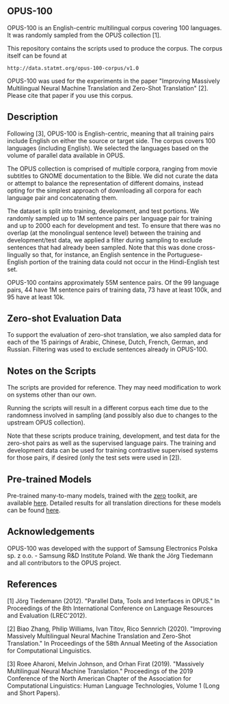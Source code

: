 OPUS-100
--------

OPUS-100 is an English-centric multilingual corpus covering 100 languages. It was randomly sampled from the OPUS collection [1].

This repository contains the scripts used to produce the corpus. The corpus itself can be found at

    http://data.statmt.org/opus-100-corpus/v1.0

OPUS-100 was used for the experiments in the paper "Improving Massively Multilingual Neural Machine Translation and Zero-Shot Translation" [2]. Please cite that paper if you use this corpus.


Description
-----------

Following [3], OPUS-100 is English-centric, meaning that all training pairs include English on either the source or target side. The corpus covers 100 languages (including English). We selected the languages based on the volume of parallel data available in OPUS.

The OPUS collection is comprised of multiple corpora, ranging from movie subtitles to GNOME documentation to the Bible. We did not curate the data or attempt to balance the representation of different domains, instead opting for the simplest approach of downloading all corpora for each language pair and concatenating them.

The dataset is split into training, development, and test portions. We randomly sampled up to 1M sentence pairs per language pair for training and up to 2000 each for development and test. To ensure that there was no overlap (at the monolingual sentence level) between the training and development/test data, we applied a filter during sampling to exclude sentences that had already been sampled. Note that this was done cross-lingually so that, for instance, an English sentence in the Portuguese-English portion of the training data could not occur in the Hindi-English test set.

OPUS-100 contains approximately 55M sentence pairs. Of the 99 language pairs, 44 have 1M sentence pairs of training data, 73 have at least 100k, and 95 have at least 10k.


Zero-shot Evaluation Data
-------------------------

To support the evaluation of zero-shot translation, we also sampled data for each of the 15 pairings of Arabic, Chinese, Dutch, French, German, and Russian. Filtering was used to exclude sentences already in OPUS-100.


Notes on the Scripts
--------------------

The scripts are provided for reference. They may need modification to work on systems other than our own.

Running the scripts will result in a different corpus each time due to the randomness involved in sampling (and possibly also due to changes to the upstream OPUS collection).

Note that these scripts produce training, development, and test data for the zero-shot pairs as well as the supervised language pairs. The training and development data can be used for training contrastive supervised systems for those pairs, if desired (only the test sets were used in [2]).

Pre-trained Models
------------------

Pre-trained many-to-many models, trained with the [zero](https://github.com/bzhangGo/zero) toolkit, are available [here](https://github.com/bzhangGo/zero/tree/master/docs/multilingual_laln_lalt#pretrained-multilingual-models-many-to-many). Detailed results for all translation directions for these models can be found [here](https://github.com/bzhangGo/zero/blob/master/docs/multilingual_laln_lalt/many-to-many.xlsx).

Acknowledgements
----------------

OPUS-100 was developed with the support of Samsung Electronics Polska sp. z o.o. - Samsung R&D Institute Poland. We thank the Jörg Tiedemann and all contributors to the OPUS project.


References
----------

[1]
Jörg Tiedemann (2012). "Parallel Data, Tools and Interfaces in OPUS." In Proceedings of the 8th International Conference on Language Resources and Evaluation (LREC'2012).

[2]
Biao Zhang, Philip Williams, Ivan Titov, Rico Sennrich (2020). "Improving Massively Multilingual Neural Machine Translation and Zero-Shot Translation." In Proceedings of the 58th Annual Meeting of the Association for Computational Linguistics.

[3]
Roee Aharoni, Melvin Johnson, and Orhan Firat (2019). "Massively Multilingual Neural Machine Translation." Proceedings of the 2019 Conference of the North American Chapter of the Association for Computational Linguistics: Human Language Technologies, Volume 1 (Long and Short Papers).
